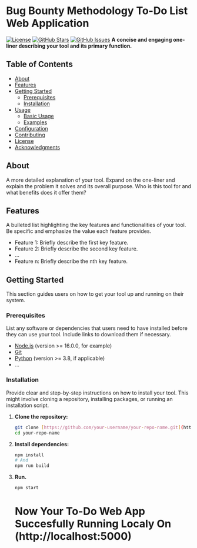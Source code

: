 # Bug Bounty Methodology To-Do List Web Application

[![License](https://img.shields.io/badge/License-MIT-yellow.svg)](https://opensource.org/licenses/MIT) [![GitHub Stars](https://img.shields.io/github/stars/your-username/your-repo-name)](https://github.com/your-username/your-repo-name) [![GitHub Issues](https://img.shields.io/github/issues/your-username/your-repo-name)](https://github.com/your-username/your-repo-name/issues) **A concise and engaging one-liner describing your tool and its primary function.**

## Table of Contents

* [About](#about)
* [Features](#features)
* [Getting Started](#getting-started)
    * [Prerequisites](#prerequisites)
    * [Installation](#installation)
* [Usage](#usage)
    * [Basic Usage](#basic-usage)
    * [Examples](#examples)
* [Configuration](#configuration)
* [Contributing](#contributing)
* [License](#license)
* [Acknowledgments](#acknowledgments)

## About

A more detailed explanation of your tool. Expand on the one-liner and explain the problem it solves and its overall purpose. Who is this tool for and what benefits does it offer them?

## Features

A bulleted list highlighting the key features and functionalities of your tool. Be specific and emphasize the value each feature provides.

* Feature 1: Briefly describe the first key feature.
* Feature 2: Briefly describe the second key feature.
* ...
* Feature n: Briefly describe the nth key feature.

## Getting Started

This section guides users on how to get your tool up and running on their system.

### Prerequisites

List any software or dependencies that users need to have installed before they can use your tool. Include links to download them if necessary.

* [Node.js](https://nodejs.org/) (version >= 16.0.0, for example)
* [Git](https://git-scm.com/)
* [Python](https://www.python.org/) (version >= 3.8, if applicable)
* ...

### Installation

Provide clear and step-by-step instructions on how to install your tool. This might involve cloning a repository, installing packages, or running an installation script.

1.  **Clone the repository:**
    ```bash
    git clone [https://github.com/your-username/your-repo-name.git](https://github.com/your-username/your-repo-name.git)
    cd your-repo-name
    ```

2.  **Install dependencies:**
    ```bash
    npm install
    # And
    npm run build
    ```

3.  **Run.**
    ```bash
    npm start
    ```
    # Now Your To-Do Web App Succesfully Running Localy On (http://localhost:5000)
